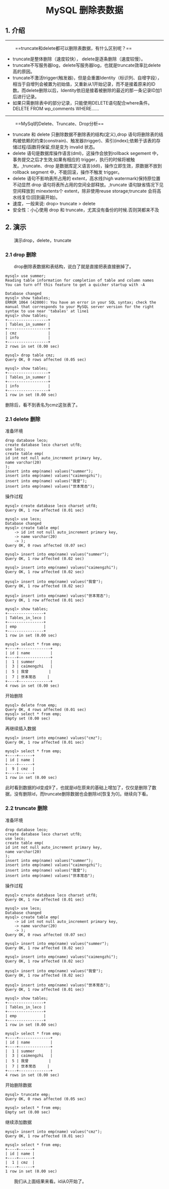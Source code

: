 <center><h1> MySQL 删除表数据 </h1></center>

## 1. 介绍

---

&#160; &#160; &#160; &#160; ==truncate和delete都可以删除表数据，有什么区别呢？==

- truncate是整体删除（速度较快）， delete是逐条删除（速度较慢）。
- truncate不写服务器log，delete写服务器log，也就是truncate效率比delete高的原因。
- truncate不激活trigger(触发器)，但是会重置Identity（标识列、自增字段），相当于自增列会被置为初始值，又重新从1开始记录，而不是接着原来的ID数。而delete删除以后，Identity依旧是接着被删除的最近的那一条记录ID加1后进行记录。
- 如果只需删除表中的部分记录，只能使用DELETE语句配合where条件。 DELETE FROM wp_comments WHERE……


---

&#160; &#160; &#160; &#160; ==MySql的Delete、Truncate、Drop分析==

- truncate 和 delete 只删除数据不删除表的结构(定义),drop 语句将删除表的结构被依赖的约束(constrain)、触发器(trigger)、索引(index);依赖于该表的存储过程/函数将保留,但是变为 invalid 状态。
- delete 语句是数据库操作语言(dml)，这操作会放到rollback segement 中，事务提交之后才生效;如果有相应的 trigger，执行的时候将被触发。,truncate、drop 是数据库定义语言(ddl)，操作立即生效，原数据不放到 rollback segment 中，不能回滚，操作不触发 trigger。
- delete 语句不影响表所占用的 extent，高水线(high watermark)保持原位置不动显然 drop 语句将表所占用的空间全部释放。,truncate 语句缺省情况下见空间释放到 minextents个 extent，除非使用reuse storage;truncate 会将高水线复位(回到最开始)。
- 速度，一般来说: drop> truncate > delete
- 安全性：小心使用 drop 和 truncate，尤其没有备份的时候.否则哭都来不及



## 2. 演示

&#160; &#160; &#160; &#160;演示drop，delete，truncate

### 2.1 drop 删除
&#160; &#160; &#160; &#160;drop删除表数据和表结构，说白了就是直接把表直接删掉了。
```
mysql> use summer;
Reading table information for completion of table and column names
You can turn off this feature to get a quicker startup with -A

Database changed
mysql> show tabales;
ERROR 1064 (42000): You have an error in your SQL syntax; check the manual that corresponds to your MySQL server version for the right syntax to use near 'tabales' at line1
mysql> show tables;
+------------------+
| Tables_in_summer |
+------------------+
| cmz              |
| info             |
+------------------+
2 rows in set (0.00 sec)

mysql> drop table cmz;
Query OK, 0 rows affected (0.05 sec)

mysql> show tables;
+------------------+
| Tables_in_summer |
+------------------+
| info             |
+------------------+
1 row in set (0.00 sec)
```
删除后，看不到表名为cmz这张表了。

### 2.1 delete 删除
准备环境
```
drop database leco;
create database leco charset utf8;
use leco;
create table emp(
id int not null auto_increment primary key, 
name varchar(20)
);  
insert into emp(name) values("summer");
insert into emp(name) values("caimengzhi");
insert into emp(name) values("我曾");
insert into emp(name) values("世本常态");
```
操作过程
```
mysql> create database leco charset utf8;
Query OK, 1 row affected (0.01 sec)

mysql> use leco;
Database changed
mysql> create table emp(
    -> id int not null auto_increment primary key,
    -> name varchar(20)
    -> );
Query OK, 0 rows affected (0.07 sec)

mysql> insert into emp(name) values("summer");
Query OK, 1 row affected (0.02 sec)

mysql> insert into emp(name) values("caimengzhi");
Query OK, 1 row affected (0.02 sec)

mysql> insert into emp(name) values("我曾");
Query OK, 1 row affected (0.02 sec)

mysql> insert into emp(name) values("世本常态");
Query OK, 1 row affected (0.01 sec)

mysql> show tables;
+----------------+
| Tables_in_leco |
+----------------+
| emp            |
+----------------+
1 row in set (0.00 sec)

mysql> select * from emp;
+----+--------------+
| id | name         |
+----+--------------+
|  1 | summer       |
|  3 | caimengzhi   |
|  5 | 我曾         |
|  7 | 世本常态     |
+----+--------------+
4 rows in set (0.00 sec)
```
开始删除

```
mysql> delete from emp;
Query OK, 4 rows affected (0.01 sec)
mysql> select * from emp;
Empty set (0.00 sec)
```
再继续插入数据

```
mysql> insert into emp(name) values("cmz");
Query OK, 1 row affected (0.01 sec)

mysql> select * from emp;
+----+------+
| id | name |
+----+------+
|  9 | cmz  |
+----+------+
1 row in set (0.00 sec)
```
此时看到数据的id变成9了，也就是id在原来的基础上增加了，仅仅是删除了数据，没有删除id，而truncate删除数据也会删除id[恢复为0]。继续向下看。


### 2.2 truncate 删除
准备环境
```
drop database leco;
create database leco charset utf8;
use leco;
create table emp(
id int not null auto_increment primary key, 
name varchar(20)
);  
insert into emp(name) values("summer");
insert into emp(name) values("caimengzhi");
insert into emp(name) values("我曾");
insert into emp(name) values("世本常态");
```
操作过程
```
mysql> create database leco charset utf8;
Query OK, 1 row affected (0.01 sec)

mysql> use leco;
Database changed
mysql> create table emp(
    -> id int not null auto_increment primary key,
    -> name varchar(20)
    -> );
Query OK, 0 rows affected (0.07 sec)

mysql> insert into emp(name) values("summer");
Query OK, 1 row affected (0.02 sec)

mysql> insert into emp(name) values("caimengzhi");
Query OK, 1 row affected (0.02 sec)

mysql> insert into emp(name) values("我曾");
Query OK, 1 row affected (0.02 sec)

mysql> insert into emp(name) values("世本常态");
Query OK, 1 row affected (0.01 sec)

mysql> show tables;
+----------------+
| Tables_in_leco |
+----------------+
| emp            |
+----------------+
1 row in set (0.00 sec)

mysql> select * from emp;
+----+--------------+
| id | name         |
+----+--------------+
|  1 | summer       |
|  3 | caimengzhi   |
|  5 | 我曾         |
|  7 | 世本常态     |
+----+--------------+
4 rows in set (0.00 sec)
```
开始删除数据

```
mysql> truncate emp;
Query OK, 0 rows affected (0.05 sec)

mysql> select * from emp;
Empty set (0.00 sec)
```
继续添加数据
```
mysql> insert into emp(name) values("cmz");
Query OK, 1 row affected (0.01 sec)

mysql> select * from emp;
+----+------+
| id | name |
+----+------+
|  1 | cmz  |
+----+------+
1 row in set (0.00 sec)
```

&#160; &#160; &#160; &#160;我们从上面结果来看。id从0开始了。

